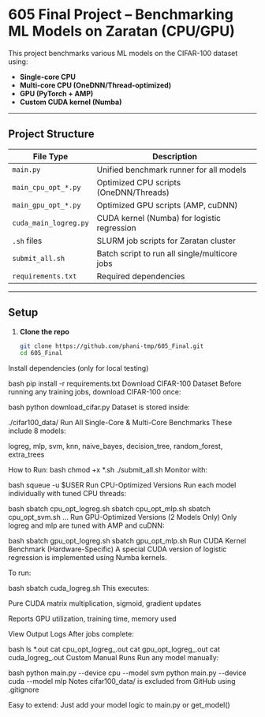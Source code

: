 # 605 Final Project – Benchmarking ML Models on Zaratan (CPU/GPU)

This project benchmarks various ML models on the CIFAR-100 dataset using:
- **Single-core CPU**
- **Multi-core CPU (OneDNN/Thread-optimized)**
- **GPU (PyTorch + AMP)**
- **Custom CUDA kernel (Numba)**

---

##  Project Structure

| File Type               | Description                                     |
|-------------------------|-------------------------------------------------|
| `main.py`              | Unified benchmark runner for all models         |
| `main_cpu_opt_*.py`    | Optimized CPU scripts (OneDNN/Threads)          |
| `main_gpu_opt_*.py`    | Optimized GPU scripts (AMP, cuDNN)              |
| `cuda_main_logreg.py`  | CUDA kernel (Numba) for logistic regression     |
| `.sh` files            | SLURM job scripts for Zaratan cluster           |
| `submit_all.sh`        | Batch script to run all single/multicore jobs   |
| `requirements.txt`     | Required dependencies                           |

---

##  Setup

1. **Clone the repo**
   ```bash
   git clone https://github.com/phani-tmp/605_Final.git
   cd 605_Final
Install dependencies (only for local testing)

bash
pip install -r requirements.txt
 Download CIFAR-100 Dataset
Before running any training jobs, download CIFAR-100 once:

bash
python download_cifar.py
Dataset is stored inside:

./cifar100_data/
 Run All Single-Core & Multi-Core Benchmarks
These include 8 models:

logreg, mlp, svm, knn, naive_bayes, decision_tree, random_forest, extra_trees

 How to Run:
bash
chmod +x *.sh
./submit_all.sh
Monitor with:

bash
squeue -u $USER
Run CPU-Optimized Versions
Run each model individually with tuned CPU threads:

bash
sbatch cpu_opt_logreg.sh
sbatch cpu_opt_mlp.sh
sbatch cpu_opt_svm.sh
...
 Run GPU-Optimized Versions (2 Models Only)
Only logreg and mlp are tuned with AMP and cuDNN:

bash
sbatch gpu_opt_logreg.sh
sbatch gpu_opt_mlp.sh
 Run CUDA Kernel Benchmark (Hardware-Specific)
A special CUDA version of logistic regression is implemented using Numba kernels.

To run:

bash
sbatch cuda_logreg.sh
This executes:

Pure CUDA matrix multiplication, sigmoid, gradient updates

Reports GPU utilization, training time, memory used

 View Output Logs
After jobs complete:

bash
ls *.out
cat cpu_opt_logreg_<jobid>.out
cat gpu_opt_logreg_<jobid>.out
cat cuda_logreg_<jobid>.out
Custom Manual Runs
Run any model manually:

bash
python main.py --device cpu --model svm
python main.py --device cuda --model mlp
 Notes
cifar100_data/ is excluded from GitHub using .gitignore

Easy to extend: Just add your model logic to main.py or get_model()
